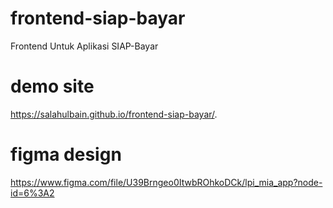 # frontend-siap-bayar
Frontend Untuk Aplikasi SIAP-Bayar

# demo site
https://salahulbain.github.io/frontend-siap-bayar/.

# figma design
https://www.figma.com/file/U39Brngeo0ItwbROhkoDCk/lpi_mia_app?node-id=6%3A2
